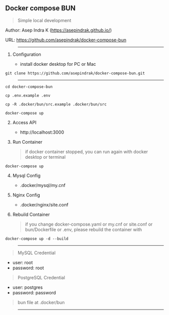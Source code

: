 ## Docker compose BUN

> Simple local development

Author: Asep Indra K (https://asepindrak.github.io/)

URL: https://github.com/asepindrak/docker-compose-bun

> ---

1. Configuration

   - install docker desktop for PC or Mac

```
git clone https://github.com/asepindrak/docker-compose-bun.git
```

> ---

```
cd docker-compose-bun
```

```
cp .env.example .env
```

```
cp -R .docker/bun/src.example .docker/bun/src
```

```
docker-compose up
```

2. Access API

   - http://localhost:3000


3. Run Container
   > if docker container stopped, you can run again with docker desktop or terminal

```
docker-compose up
```

4. Mysql Config

   - .docker/mysql/my.cnf

5. Nginx Config

   - .docker/nginx/site.conf

6. Rebuild Container
   > if you change docker-compose.yaml or my.cnf or site.conf or bun/Dockerfile or .env, please rebuild the container with

```
docker-compose up -d --build
```

> ---

> MySQL Credential

- user: root
- password: root

> PostgreSQL Credential

- user: postgres
- password: password

> bun file at .docker/bun

> ---
